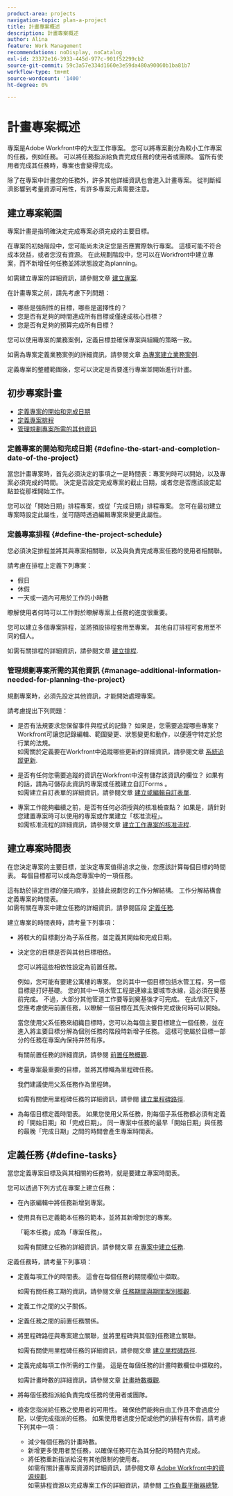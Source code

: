```yaml
---
product-area: projects
navigation-topic: plan-a-project
title: 計畫專案概述
description: 計畫專案概述
author: Alina
feature: Work Management
recommendations: noDisplay, noCatalog
exl-id: 23372e16-3933-445d-977c-901f52299cb2
source-git-commit: 59c3a57e334d1660e3e59da480a90060b1ba81b7
workflow-type: tm+mt
source-wordcount: '1400'
ht-degree: 0%

---
```


# 計畫專案概述

<!--
<p data-mc-conditions="QuicksilverOrClassic.Draft mode">(NOTE: see if you need to add something about approval settings and users's time off might add time to tasks' timelines - Ninja story 2019.3) </p>
-->

專案是Adobe Workfront中的大型工作專案。 您可以將專案劃分為較小工作專案的任務，例如任務。 可以將任務指派給負責完成任務的使用者或團隊。 當所有使用者完成其任務時，專案也會變得完成。

除了在專案中計畫您的任務外，許多其他詳細資訊也會進入計畫專案。 從判斷經濟影響到考量資源可用性，有許多專案元素需要注意。

## 建立專案範圍

專案計畫是指明確決定完成專案必須完成的主要目標。

在專案的初始階段中，您可能尚未決定您是否應實際執行專案。 這樣可能不符合成本效益，或者您沒有資源。 在此規劃階段中，您可以在Workfront中建立專案，而不新增任何任務並將狀態設定為planning。

如需建立專案的詳細資訊，請參閱文章 [建立專案](../../../manage-work/projects/create-projects/create-project.md).

在計畫專案之前，請先考慮下列問題：

* 哪些是強制性的目標，哪些是選擇性的？
* 您是否有足夠的時間達成所有目標或僅達成核心目標？
* 您是否有足夠的預算完成所有目標？

您可以使用專案的業務案例，定義目標並確保專案與組織的策略一致。

如需為專案定義業務案例的詳細資訊，請參閱文章 [為專案建立業務案例](../../../manage-work/projects/define-a-business-case/create-business-case.md).

定義專案的整體範圍後，您可以決定是否要進行專案並開始進行計畫。

## 初步專案計畫

* [定義專案的開始和完成日期](#define-the-start-and-completion-date-of-the-project)
* [定義專案排程](#define-the-project-schedule)
* [管理規劃專案所需的其他資訊](#manage-additional-information-needed-for-planning-the-project)

### 定義專案的開始和完成日期 {#define-the-start-and-completion-date-of-the-project}

當您計畫專案時，首先必須決定的事項之一是時間表：專案何時可以開始，以及專案必須完成的時間。 決定是否設定完成專案的截止日期，或者您是否應該設定起點並從那裡開始工作。

您可以從「開始日期」排程專案，或從「完成日期」排程專案。 您可在最初建立專案時設定此屬性，並可隨時透過編輯專案來變更此屬性。

### 定義專案排程 {#define-the-project-schedule}

您必須決定排程並將其與專案相關聯，以及與負責完成專案任務的使用者相關聯。

請考慮在排程上定義下列專案：

* 假日
* 休假
* 一天或一週內可用於工作的小時數

瞭解使用者何時可以工作對於瞭解專案上任務的進度很重要。

您可以建立多個專案排程，並將預設排程套用至專案。 其他自訂排程可套用至不同的個人。

如需有關排程的詳細資訊，請參閱文章 [建立排程](../../../administration-and-setup/set-up-workfront/configure-timesheets-schedules/create-schedules.md).

### 管理規劃專案所需的其他資訊 {#manage-additional-information-needed-for-planning-the-project}

規劃專案時，必須先設定其他資訊，才能開始處理專案。

請考慮提出下列問題：

* 是否有法規要求您保留事件與程式的記錄？ 如果是，您需要追蹤哪些專案？\
  Workfront可讓您記錄編輯、範圍變更、狀態變更和動作，以便遵守特定於您行業的法規。\
  如需關於定義要在Workfront中追蹤哪些更新的詳細資訊，請參閱文章 [系統追蹤更新](../../../administration-and-setup/set-up-workfront/system-tracked-update-feeds/system-tracked-update-feeds.md).

* 是否有任何您需要追蹤的資訊在Workfront中沒有儲存該資訊的欄位？ 如果有的話，請為可儲存此資訊的專案或任務建立自訂Forms 。\
  如需建立自訂表單的詳細資訊，請參閱文章 [建立或編輯自訂表單](../../../administration-and-setup/customize-workfront/create-manage-custom-forms/create-or-edit-a-custom-form.md).

* 專案工作能夠繼續之前，是否有任何必須授與的核准檢查點？ 如果是，請針對您建置專案時可以使用的專案或作業建立「核准流程」。\
  如需核准流程的詳細資訊，請參閱文章 [建立工作專案的核准流程](../../../administration-and-setup/customize-workfront/configure-approval-milestone-processes/create-approval-processes.md).

## 建立專案時間表

在您決定專案的主要目標，並決定專案值得追求之後，您應該計算每個目標的時間表。 每個目標都可以成為您專案中的一項任務。

這有助於排定目標的優先順序，並據此規劃您的工作分解結構。 工作分解結構會定義專案的時間表。\
如需有關在專案中建立任務的詳細資訊，請參閱區段 [定義任務](#define-tasks).

建立專案的時間表時，請考量下列事項：

* 將較大的目標劃分為子系任務，並定義其開始和完成日期。
* 決定您的目標是否與其他目標相依。

  您可以將這些相依性設定為前置任務。

  例如，您可能有要建公寓樓的專案。 您的其中一個目標包括水管工程，另一個目標是打好基礎。 您的其中一項水管工程是連線主要城市水線，這必須在奠基前完成。 不過，大部分其他管道工作要等到奠基後才可完成。 在此情況下，您應考慮使用前置任務，以瞭解一個目標在其先決條件完成後何時可以開始。

  當您使用父系任務來組織目標時，您可以為每個主要目標建立一個任務，並在進入將主要目標分解為個別任務的階段時新增子任務。 這樣可使屬於目標一部分的任務在專案內保持井然有序。

  有關前置任務的詳細資訊，請參閱 [前置任務概觀](../../../manage-work/tasks/use-prdcssrs/predecessors-overview.md).

* 考量專案最重要的目標，並將其標幟為里程碑任務。

  我們建議使用父系任務作為里程碑。

  如需有關使用里程碑任務的詳細資訊，請參閱 [建立里程碑路徑](../../../administration-and-setup/customize-workfront/configure-approval-milestone-processes/create-milestone-path.md).

* 為每個目標定義時間表。 如果您使用父系任務，則每個子系任務都必須有定義的「開始日期」和「完成日期」。 同一專案中任務的最早「開始日期」與任務的最晚「完成日期」之間的時間會產生專案時間表。

## 定義任務 {#define-tasks}

當您定義專案目標及與其相關的任務時，就是要建立專案時間表。

您可以透過下列方式在專案上建立任務：

* 在內嵌編輯中將任務新增到專案。
* 使用具有已定義範本任務的範本，並將其新增到您的專案。

  「範本任務」成為「專案任務」。

  如需有關建立任務的詳細資訊，請參閱文章 [在專案中建立任務](../../../manage-work/tasks/create-tasks/create-tasks-in-project.md).

定義任務時，請考量下列事項：

* 定義每項工作的時間表。 這會在每個任務的期間欄位中擷取。

  如需有關任務工期的資訊，請參閱文章 [任務期間與期間型別概觀](../../../manage-work/tasks/taskdurtn/task-duration-and-duration-type.md).

* 定義工作之間的父子關係。
* 定義任務之間的前置任務關係。
* 將里程碑路徑與專案建立關聯，並將里程碑與其個別任務建立關聯。

  如需有關使用里程碑任務的詳細資訊，請參閱文章 [建立里程碑路徑](../../../administration-and-setup/customize-workfront/configure-approval-milestone-processes/create-milestone-path.md).

* 定義完成每項工作所需的工作量。 這是在每個任務的計畫時數欄位中擷取的。

  如需計畫時數的詳細資訊，請參閱文章 [計畫時數概觀](../../../manage-work/tasks/task-information/planned-hours.md).

* 將每個任務指派給負責完成任務的使用者或團隊。
* 檢查您指派給任務之使用者的可用性。 確保他們能夠自由工作且不會過度分配，以便完成指派的任務。 如果使用者過度分配或他們的排程有休假，請考慮下列其中一項：

   * 減少每個任務的計畫時數。
   * 新增更多使用者至任務，以確保任務可在為其分配的時間內完成。
   * 將任務重新指派給沒有其他限制的使用者。\
     如需有關計畫專案資源的詳細資訊，請參閱文章 [Adobe Workfront中的資源規劃](../../../resource-mgmt/resource-planning/resource-planning-overview.md).\
     如需排程資源以完成專案工作的詳細資訊，請參閱 [工作負載平衡器總覽](../../../resource-mgmt/workload-balancer/overview-workload-balancer.md).
